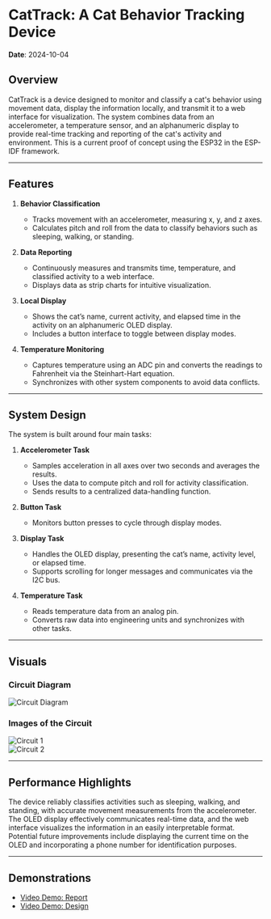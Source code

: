 # CatTrack: A Cat Behavior Tracking Device
**Date**: 2024-10-04  

## Overview

CatTrack is a device designed to monitor and classify a cat's behavior using movement data, display the information locally, and transmit it to a web interface for visualization. The system combines data from an accelerometer, a temperature sensor, and an alphanumeric display to provide real-time tracking and reporting of the cat's activity and environment. This is a current proof of concept using the ESP32 in the ESP-IDF framework.

---

## Features

1. **Behavior Classification**  
   - Tracks movement with an accelerometer, measuring x, y, and z axes.  
   - Calculates pitch and roll from the data to classify behaviors such as sleeping, walking, or standing.

2. **Data Reporting**  
   - Continuously measures and transmits time, temperature, and classified activity to a web interface.  
   - Displays data as strip charts for intuitive visualization.

3. **Local Display**  
   - Shows the cat’s name, current activity, and elapsed time in the activity on an alphanumeric OLED display.  
   - Includes a button interface to toggle between display modes.  

4. **Temperature Monitoring**  
   - Captures temperature using an ADC pin and converts the readings to Fahrenheit via the Steinhart-Hart equation.  
   - Synchronizes with other system components to avoid data conflicts.

---

## System Design

The system is built around four main tasks:

1. **Accelerometer Task**  
   - Samples acceleration in all axes over two seconds and averages the results.  
   - Uses the data to compute pitch and roll for activity classification.  
   - Sends results to a centralized data-handling function.

2. **Button Task**  
   - Monitors button presses to cycle through display modes.  

3. **Display Task**  
   - Handles the OLED display, presenting the cat’s name, activity level, or elapsed time.  
   - Supports scrolling for longer messages and communicates via the I2C bus.  

4. **Temperature Task**  
   - Reads temperature data from an analog pin.  
   - Converts raw data into engineering units and synchronizes with other tasks.

---

## Visuals

### Circuit Diagram
![Circuit Diagram](https://github.com/trieut415/Cat-Track/blob/main/CatTrack/CatTracker/circuit-diagram1.png)

### Images of the Circuit
![Circuit 1](https://github.com/trieut415/Cat-Track/blob/main/CatTrack/CatTracker/circuit-image1.png)  
![Circuit 2](https://github.com/trieut415/Cat-Track/blob/main/CatTrack/CatTracker/circuit-image2.png)

---

## Performance Highlights

The device reliably classifies activities such as sleeping, walking, and standing, with accurate movement measurements from the accelerometer. The OLED display effectively communicates real-time data, and the web interface visualizes the information in an easily interpretable format. Potential future improvements include displaying the current time on the OLED and incorporating a phone number for identification purposes.

---

## Demonstrations

- [Video Demo: Report](https://drive.google.com/file/d/1MHmP07e8tH0pH1_1BzXr1exhsDJ_sImG/view?usp=sharing)  
- [Video Demo: Design](https://drive.google.com/file/d/1kXdl_pqsfS58n2JaBD2br86vPUoF4mpm/view?usp=sharing)  
